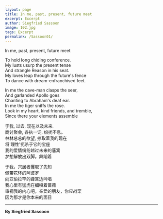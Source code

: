 ```yaml
---
layout: page
title: In me, past, present, future meet
excerpt: Excerpt
author: Siegfried Sassoon 
image: 102.jpg
tags: Excerpt
permalink: /Sassoon01/
---
```


In me, past, present, future meet  

To hold long chiding conference.    
My lusts usurp the present tense  
And strangle Reason in his seat.      
My loves leap through the future's fence   
To dance with dream-enfranchised feet.   

In me the cave-man clasps the seer,   
And garlanded Apollo goes   
Chanting to Abraham's deaf ear.   
In me the tiger sniffs the rose.   
Look in my heart, kind friends, and tremble,   
Since there your elements assemble

于我, 过去, 现在以及未来.        
商讨聚会, 各执一词, 纷扰不息。      
林林总总的欲望, 掠取着我的现在      
将'理性'扼杀于它的宝座      
我的爱情纷纷越过未来的藩篱      
梦想解放出双脚，舞蹈着

于我，穴居者攫取了先知      
佩带花环的阿波罗      
向亚伯拉罕的聋耳边吟唱      
我心里有猛虎在细嗅着蔷薇      
审视我的内心吧，亲爱的朋友，你应战栗      
因为那才是你本来的面目


****

**By Siegfried Sassoon**  

